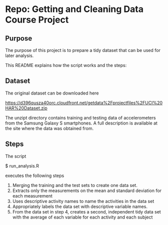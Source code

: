 # Repo: Getting and Cleaning Data Course Project

## Purpose 
The purpose of this project is to prepare a tidy dataset that can be used for later analysis. 


This README explains how the script works and the steps:


## Dataset
The original dataset can be downloaded here

https://d396qusza40orc.cloudfront.net/getdata%2Fprojectfiles%2FUCI%20HAR%20Dataset.zip  

The unzipt directory contains training and testing data of accelerometers from the Samsung Galaxy S smartphones. A full description is available at the site where the data was obtained from.

## Steps
The script

$ run_analysis.R

executes the following steps

1) Merging the training and the test sets to create one data set.
2) Extracts only the measurements on the mean and standard deviation for each measurement 
3) Uses descriptive activity names to name the activities in the data set
4) Appropriately labels the data set with descriptive variable names. 
5) From the data set in step 4, creates a second, independent tidy data set with the average of each variable for each activity and each subject


